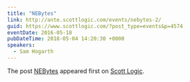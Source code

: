 ```yaml
---
title: "NEBytes"
link: http://ante.scottlogic.com/events/nebytes-2/
guid: https://www.scottlogic.com/?post_type=events&p=4574
eventDate: 2016-05-18
pubDateTime: 2018-05-04 14:20:30 +0000
speakers:
  - Sam Hogarth
---
```


<p>The post <a rel="nofollow" href="http://ante.scottlogic.com/events/nebytes-2/">NEBytes</a> appeared first on <a rel="nofollow" href="http://ante.scottlogic.com">Scott Logic</a>.</p>